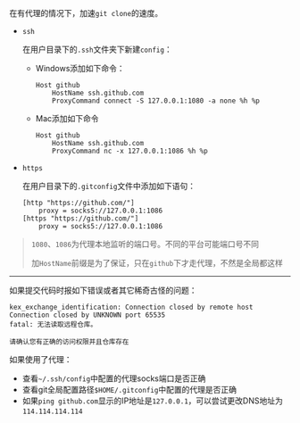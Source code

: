 在有代理的情况下，加速`git clone`的速度。

- `ssh`

  在用户目录下的`.ssh`文件夹下新建`config`：

  - Windows添加如下命令：

    ```ssh
    Host github
        HostName ssh.github.com
        ProxyCommand connect -S 127.0.0.1:1080 -a none %h %p
    ```
  - Mac添加如下命令

    ```config
    Host github
        HostName ssh.github.com
        ProxyCommand nc -x 127.0.0.1:1086 %h %p
    ```
- `https`

  在用户目录下的`.gitconfig`文件中添加如下语句：

  ```properties
  [http "https://github.com/"]
      proxy = socks5://127.0.0.1:1086
  [https "https://github.com/"]
      proxy = socks5://127.0.0.1:1086
  ```

> `1080`、`1086`为代理本地监听的端口号。不同的平台可能端口号不同
>
> 加`HostName`前缀是为了保证，只在`github`下才走代理，不然是全局都这样



---



如果提交代码时报如下错误或者其它稀奇古怪的问题：

```shell
kex_exchange_identification: Connection closed by remote host
Connection closed by UNKNOWN port 65535
fatal: 无法读取远程仓库。

请确认您有正确的访问权限并且仓库存在
```

如果使用了代理：

- 查看`~/.ssh/config`中配置的代理socks端口是否正确
- 查看git全局配置路径`$HOME/.gitconfig`中配置的代理是否正确
- 如果`ping github.com`显示的IP地址是`127.0.0.1`，可以尝试更改DNS地址为`114.114.114.114`
